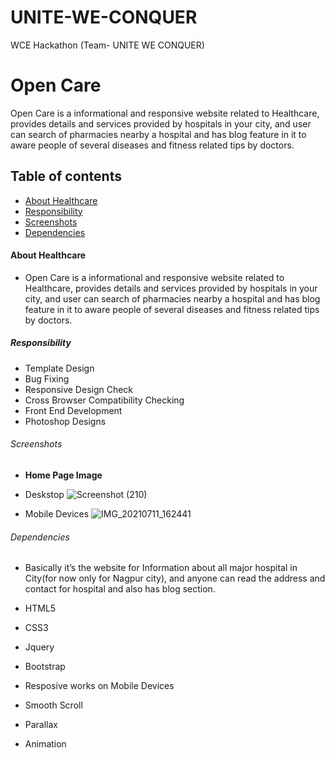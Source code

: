 # UNITE-WE-CONQUER
WCE Hackathon (Team- UNITE WE CONQUER)
# Open Care 

Open Care is a informational and responsive website related to Healthcare, provides details and services provided by hospitals in your city, and user can search of pharmacies nearby a hospital and has blog feature in it to aware people of several diseases and fitness related tips by doctors.

## Table of contents
- [About Healthcare](#about-healthcare)
- [Responsibility](#responsibility)
- [Screenshots](#screenshots)
- [Dependencies](#dependencies)

#### About Healthcare
- Open Care is a informational and responsive website related to Healthcare, provides details and services provided by hospitals in your city, and user can search of pharmacies nearby a hospital and has blog feature in it to aware people of several diseases and fitness related tips by doctors.

##### Responsibility
- Template Design
- Bug Fixing
- Responsive Design Check
- Cross Browser Compatibility Checking
- Front End Development
- Photoshop Designs

###### Screenshots

- **Home Page Image** 
- Deskstop
![Screenshot (210)](https://user-images.githubusercontent.com/69401139/125192299-c387dc80-e264-11eb-8d29-0f392aceee0a.png)

- Mobile Devices
![IMG_20210711_162441](https://user-images.githubusercontent.com/69401139/125192311-d7334300-e264-11eb-95e8-6c0098850f65.jpg)

###### Dependencies
- Basically it’s the website for  Information about all major hospital in City(for now only for Nagpur city), and anyone can read the address and contact for hospital and also has blog section.

- HTML5 <br/>
- CSS3 <br/>
- Jquery <br/>
- Bootstrap <br/>
- Resposive works on Mobile Devices <br/>
- Smooth Scroll <br/> 
- Parallax <br/>
- Animation <br/>
